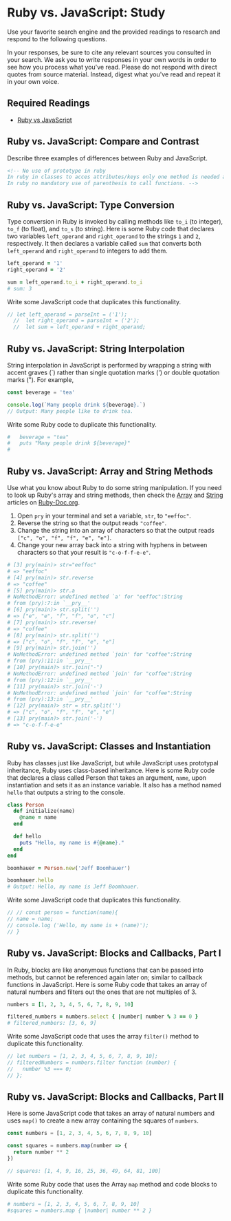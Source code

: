 # Ruby vs. JavaScript: Study

Use your favorite search engine and the provided readings to research and
respond to the following questions.

In your responses, be sure to cite any relevant sources you consulted in your
search. We ask you to write responses in your own words in order to see how you
process what you've read. Please do not respond with direct quotes from source
material. Instead, digest what you've read and repeat it in your own voice.

## Required Readings

-   [Ruby vs JavaScript](http://agentcooper.io/js-ruby-comparison/)

## Ruby vs. JavaScript: Compare and Contrast

Describe three examples of differences between Ruby and JavaScript.

```md
<!-- No use of prototype in ruby
In ruby in classes to acces attributes/keys only one method is needed attr_accessor while in js there is this.key
In ruby no mandatory use of parenthesis to call functions. -->
```

## Ruby vs. JavaScript: Type Conversion

Type conversion in Ruby is invoked by calling methods like `to_i` (to integer),
`to_f` (to float), and `to_s` (to string).  Here is some Ruby code that
declares two variables `left_operand` and `right_operand` to the strings `1` and
`2`, respectively.  It then declares a variable called `sum` that converts both
`left_operand` and `right_operand` to integers to add them.

```ruby
left_operand = '1'
right_operand = '2'

sum = left_operand.to_i + right_operand.to_i
# sum: 3
```

Write some JavaScript code that duplicates this functionality.

```javascript
// let left_operand = parseInt = ('1');
  //  let right_operand = parseInt = ('2');
  //  let sum = left_operand + right_operand;
```

## Ruby vs. JavaScript: String Interpolation

String interpolation in JavaScript is performed by wrapping a string with accent
graves (\`) rather than single quotation marks (') or double quotation marks
(").  For example,

```javascript
const beverage = 'tea'

console.log(`Many people drink ${beverage}.`)
// Output: Many people like to drink tea.
```

Write some Ruby code to duplicate this functionality.

```ruby
#   beverage = "tea"
#   puts "Many people drink ${beverage}"
#
```

## Ruby vs. JavaScript: Array and String Methods

Use what you know about Ruby to do some string manipulation.  If you need to
look up Ruby's array and string methods, then check the
[Array](https://ruby-doc.org/core-2.3.1/Array.html) and
[String](https://ruby-doc.org/core-2.3.1/String.html) articles on
[Ruby-Doc.org](https://ruby-doc.org).

1.  Open `pry` in your terminal and set a variable, `str`, to `"eeffoc"`.
1.  Reverse the string so that the output reads `"coffee"`.
1.  Change the string into an array of characters so that the output reads
    `["c", "o", "f", "f", "e", "e"]`.
1.  Change your new array back into a string with hyphens in between characters
    so that your result is `"c-o-f-f-e-e"`.

```ruby
# [3] pry(main)> str="eeffoc"
# => "eeffoc"
# [4] pry(main)> str.reverse
# => "coffee"
# [5] pry(main)> str.a
# NoMethodError: undefined method `a' for "eeffoc":String
# from (pry):7:in `__pry__'
# [6] pry(main)> str.split('')
# => ["e", "e", "f", "f", "o", "c"]
# [7] pry(main)> str.reverse!
# => "coffee"
# [8] pry(main)> str.split('')
# => ["c", "o", "f", "f", "e", "e"]
# [9] pry(main)> str.join('')
# NoMethodError: undefined method `join' for "coffee":String
# from (pry):11:in `__pry__'
# [10] pry(main)> str.join("-")
# NoMethodError: undefined method `join' for "coffee":String
# from (pry):12:in `__pry__'
# [11] pry(main)> str.join('-')
# NoMethodError: undefined method `join' for "coffee":String
# from (pry):13:in `__pry__'
# [12] pry(main)> str = str.split('')
# => ["c", "o", "f", "f", "e", "e"]
# [13] pry(main)> str.join('-')
# => "c-o-f-f-e-e"
```

## Ruby vs. JavaScript: Classes and Instantiation

Ruby has classes just like JavaScript, but while JavaScript uses prototypal
inheritance, Ruby uses class-based inheritance.  Here is some Ruby code that
declares a class called Person that takes an argument, `name`, upon
instantiation and sets it as an instance variable.  It also has a method named
`hello` that outputs a string to the console.

```ruby
class Person
  def initialize(name)
    @name = name
  end

  def hello
    puts "Hello, my name is #{@name}."
  end
end

boomhauer = Person.new('Jeff Boomhauer')

boomhauer.hello
# Output: Hello, my name is Jeff Boomhauer.
```

Write some JavaScript code that duplicates this functionality.

```javascript
// // const person = function(name){
// name = name;
// console.log ('Hello, my name is + (name)');
// }
```

## Ruby vs. JavaScript: Blocks and Callbacks, Part I

In Ruby, blocks are like anonymous functions that can be passed into methods,
but cannot be referenced again later on; similar to callback functions in
JavaScript.  Here is some Ruby code that takes an array of natural numbers and
filters out the ones that are not multiples of 3.

```ruby
numbers = [1, 2, 3, 4, 5, 6, 7, 8, 9, 10]

filtered_numbers = numbers.select { |number| number % 3 == 0 }
# filtered_numbers: [3, 6, 9]
```

Write some JavaScript code that uses the array `filter()` method to duplicate
this functionality.

```javascript
// let numbers = [1, 2, 3, 4, 5, 6, 7, 8, 9, 10];
// filteredNumbers = numbers.filter function (number) {
//   number %3 === 0;
// };
```

## Ruby vs. JavaScript: Blocks and Callbacks, Part II

Here is some JavaScript code that takes an array of natural numbers and uses
`map()` to create a new array containing the squares of `numbers`.

```javascript
const numbers = [1, 2, 3, 4, 5, 6, 7, 8, 9, 10]

const squares = numbers.map(number => {
  return number ** 2
})

// squares: [1, 4, 9, 16, 25, 36, 49, 64, 81, 100]
```

Write some Ruby code that uses the Array `map` method and code blocks to
duplicate this functionality.

```ruby
# numbers = [1, 2, 3, 4, 5, 6, 7, 8, 9, 10]
#squares = numbers.map { |number| number ** 2 }
```
